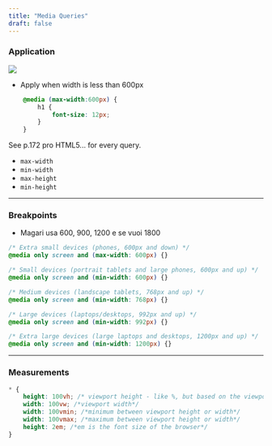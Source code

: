 ```yaml
---
title: "Media Queries"
draft: false
---
```


### Application

<img src="/img/content/css/breakpoints.png" class="img-fluid figure-img img-custom">

-   Apply when width is less than 600px

```css
    @media (max-width:600px) {
        h1 {
            font-size: 12px;
        }
    }
```

See p.172 pro HTML5... for every query.

-   `max-width`
-   `min-width`
-   `max-height`
-   `min-height`

* * *

### Breakpoints

-   Magari usa 600, 900, 1200 e se vuoi 1800

```css
/* Extra small devices (phones, 600px and down) */
@media only screen and (max-width: 600px) {}

/* Small devices (portrait tablets and large phones, 600px and up) */
@media only screen and (min-width: 600px) {}

/* Medium devices (landscape tablets, 768px and up) */
@media only screen and (min-width: 768px) {}

/* Large devices (laptops/desktops, 992px and up) */
@media only screen and (min-width: 992px) {}

/* Extra large devices (large laptops and desktops, 1200px and up) */
@media only screen and (min-width: 1200px) {}
```

* * *

### Measurements

```css
* {
    height: 100vh; /* viewport height - like %, but based on the viewport and not on the parent element measure*/
    width: 100vw; /*viewport width*/
    width: 100vmin; /*minimum between viewport height or width*/
    width: 100vmax; /*maximum between viewport height or width*/
    height: 2em; /*em is the font size of the browser*/
}
```
